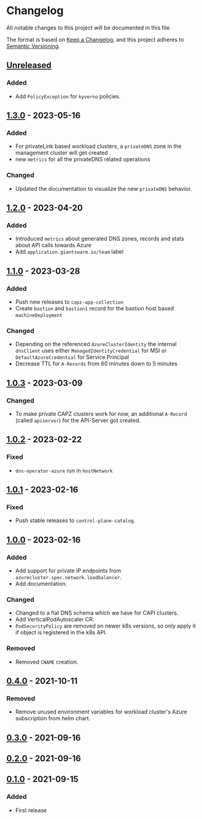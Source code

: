 # Changelog

All notable changes to this project will be documented in this file.

The format is based on [Keep a Changelog](https://keepachangelog.com/en/1.0.0/),
and this project adheres to [Semantic Versioning](https://semver.org/spec/v2.0.0.html).

## [Unreleased]

### Added

- Add `PolicyException` for `kyverno` policies.

## [1.3.0] - 2023-05-16

### Added

- For privateLink based workload clusters, a `privateDNS` zone in the management cluster will get created
- new `metrics` for all the privateDNS related operations

### Changed

- Updated the documentation to visualize the new `privateDNS` behavior.

## [1.2.0] - 2023-04-20

### Added

- Introduced `metrics` about generated DNS zones, records and stats about API calls towards Azure
- Add `application.giantswarm.io/team` label

## [1.1.0] - 2023-03-28

### Added

- Push new releases to `capz-app-collection`
- Create `bastion` and `bastion1` record for the bastion host based `machineDeployment`

### Changed

- Depending on the referenced `AzureClusterIdentity` the internal `dnsClient` uses either `ManagedIdentityCredential` for MSI or `DefaultAzureCredential` for Service Principal
- Decrease TTL for `A-Records` from 60 minutes down to 5 minutes

## [1.0.3] - 2023-03-09

### Changed

- To make private CAPZ clusters work for now, an additional `A-Record` (called `apiserver`) for the API-Server got created.

## [1.0.2] - 2023-02-22

### Fixed

- `dns-operator-azure` run in `hostNetwork`

## [1.0.1] - 2023-02-16

### Fixed

- Push stable releases to `control-plane-catalog`.

## [1.0.0] - 2023-02-16


### Added

- Add support for private IP endpoints from `azurecluster.spec.network.loadbalancer`.
- Add documentation.

### Changed

- Changed to a flat DNS schema which we have for CAPI clusters.
- Add VerticalPodAutoscaler CR.
- `PodSecurityPolicy` are removed on newer k8s versions, so only apply it if object is registered in the k8s API.

### Removed

- Removed `CNAME` creation.

## [0.4.0] - 2021-10-11

### Removed

- Remove unused environment variables for workload cluster's Azure subscription from helm chart.

## [0.3.0] - 2021-09-16

## [0.2.0] - 2021-09-16

## [0.1.0] - 2021-09-15

### Added

- First release

[Unreleased]: https://github.com/giantswarm/dns-operator-azure/compare/v1.3.0...HEAD
[1.3.0]: https://github.com/giantswarm/dns-operator-azure/compare/v1.2.0...v1.3.0
[1.2.0]: https://github.com/giantswarm/dns-operator-azure/compare/v1.1.0...v1.2.0
[1.1.0]: https://github.com/giantswarm/dns-operator-azure/compare/v1.0.3...v1.1.0
[1.0.3]: https://github.com/giantswarm/dns-operator-azure/compare/v1.0.2...v1.0.3
[1.0.2]: https://github.com/giantswarm/dns-operator-azure/compare/v1.0.1...v1.0.2
[1.0.1]: https://github.com/giantswarm/dns-operator-azure/compare/v1.0.0...v1.0.1
[1.0.0]: https://github.com/giantswarm/dns-operator-azure/compare/v0.4.0...v1.0.0
[0.4.0]: https://github.com/giantswarm/dns-operator-azure/compare/v0.3.0...v0.4.0
[0.3.0]: https://github.com/giantswarm/dns-operator-azure/compare/v0.2.0...v0.3.0
[0.2.0]: https://github.com/giantswarm/dns-operator-azure/compare/v0.1.0...v0.2.0
[0.1.0]: https://github.com/giantswarm/dns-operator-azure/releases/tag/v0.1.0
